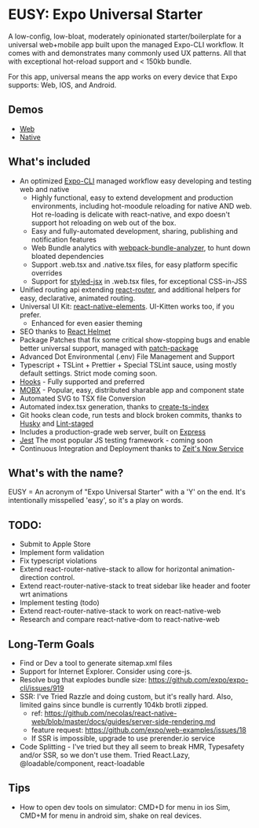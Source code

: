 # EUSY: Expo Universal Starter

A low-config, low-bloat, moderately opinionated starter/boilerplate for a universal web+mobile app built upon the managed Expo-CLI workflow. It comes with and demonstrates many commonly used UX patterns. All that with exceptional hot-reload support and < 150kb bundle.  

For this app, universal means the app works on every device that Expo supports: Web, IOS, and Android.

## Demos
- [Web](https://eusy.briandombrowski.now.sh/)
- [Native](https://expo.io/@bdombro/eusy)

## What's included

- An optimized [Expo-CLI](https://docs.expo.io/versions/v34.0.0/workflow/expo-cli/) managed workflow easy developing and testing web and native
  - Highly functional, easy to extend development and production environments, including hot-moodule reloading for native AND web. Hot re-loading is delicate with react-native, and expo doesn't support hot reloading on web out of the box.
  - Easy and fully-automated development, sharing, publishing and notification features
  - Web Bundle analytics with [webpack-bundle-analyzer](https://www.npmjs.com/package/webpack-bundle-analyzer), to hunt down bloated dependencies
  - Support .web.tsx and .native.tsx files, for easy platform specific overrides
  - Support for [styled-jsx](https://www.npmjs.com/package/styled-jsx) in .web.tsx files, for exceptional CSS-in-JSS
- Unified routing api extending [react-router](https://www.npmjs.com/package/react-router), and additional helpers for easy, declarative, animated routing.
- Universal UI Kit: [react-native-elements](https://www.npmjs.com/package/react-router). UI-Kitten works too, if you prefer.
  - Enhanced for even easier theming 
- SEO thanks to [React Helmet](https://www.npmjs.com/package/react-helmet)
- Package Patches that fix some critical show-stopping bugs and enable better universal support, managed with [patch-package](https://www.npmjs.com/package/patch-package)
- Advanced Dot Environmental (.env) File Management and Support
- Typescript + TSLint + Prettier + Special TSLint sauce, using mostly default settings. Strict mode coming soon.
- [Hooks](https://reactjs.org/docs/hooks-intro.html) - Fully supported and preferred
- [MOBX](https://www.npmjs.com/package/mobx) - Popular, easy, distributed sharable app and component state
- Automated SVG to TSX file Conversion
- Automated index.tsx generation, thanks to [create-ts-index](https://www.npmjs.com/package/create-ts-index)
- Git hooks clean code, run tests and block broken commits, thanks to [Husky](https://www.npmjs.com/package/husky) and [Lint-staged](https://www.npmjs.com/package/lint-staged)
- Includes a production-grade web server, built on [Express](https://www.npmjs.com/package/express) 
- [Jest](https://www.npmjs.com/package/jest) The most popular JS testing framework - coming soon
- Continuous Integration and Deployment thanks to [Zeit's Now Service](https://zeit.co/now)


## What's with the name?

EUSY = An acronym of "Expo Universal Starter" with a 'Y' on the end. It's intentionally misspelled 'easy', so it's a play on words.


## TODO:

- Submit to Apple Store
- Implement form validation
- Fix typescript violations
- Extend react-router-native-stack to allow for horizontal animation-direction control.
- Extend react-router-native-stack to treat sidebar like header and footer wrt animations
- Implement testing (todo)
- Extend react-router-native-stack to work on react-native-web
- Research and compare react-native-dom to react-native-web


## Long-Term Goals

- Find or Dev a tool to generate sitemap.xml files
- Support for Internet Explorer. Consider using core-js.
- Resolve bug that explodes bundle size: https://github.com/expo/expo-cli/issues/919
- SSR: I've Tried Razzle and doing custom, but it's really hard. Also, limited gains since bundle is currently 104kb brotli zipped.
  - ref: https://github.com/necolas/react-native-web/blob/master/docs/guides/server-side-rendering.md
  - feature request: https://github.com/expo/web-examples/issues/18
  - If SSR is impossible, upgrade to use prerender.io service
- Code Splitting - I've tried but they all seem to break HMR, Typesafety and/or SSR, so we don't use them. Tried React.Lazy, @loadable/component, react-loadable
 
 
## Tips

- How to open dev tools on simulator: CMD+D for menu in ios Sim, CMD+M for menu in android sim, shake on real devices.

